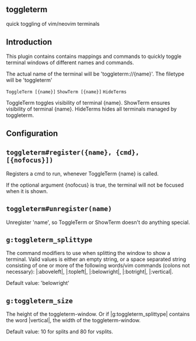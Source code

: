 toggleterm
---
quick toggling of vim/neovim terminals

Introduction
---

This plugin contains contains mappings and commands to quickly toggle terminal
windows of different names and commands.

The actual name of the terminal will be 'toggleterm://{name}'.
The filetype will be 'toggleterm'

`ToggleTerm [{name}]`
`ShowTerm [{name}]`
`HideTerms`

ToggleTerm toggles visibility of terminal {name}.
ShowTerm ensures visibility of terminal {name}.
HideTerms hides all terminals managed by toggleterm.

Configuration
---

`toggleterm#register({name}, {cmd}, [{nofocus}])`
---

Registers a cmd to run, whenever ToggleTerm {name} is called.

If the optional argument {nofocus} is true, the terminal will not be focused
when it is shown.

`toggleterm#unregister(name)`
---

Unregister 'name', so ToggleTerm or ShowTerm doesn't do anything special.

`g:toggleterm_splittype`
---

The command modifiers to use when splitting the window to show a terminal.
Valid values is either an empty string, or a space separated string consisting
of one or more of the following words/vim commands (colons not necessary):
|:aboveleft|, |:topleft|, |:belowright|, |:botright|, |:vertical|. 

Default value: 'belowright'

`g:toggleterm_size`
---

The height of the toggleterm-window. Or if |g:toggleterm_splittype| contains the
word |vertical|, the width of the toggleterm-window. 

Default value: 10 for splits and 80 for vsplits.
